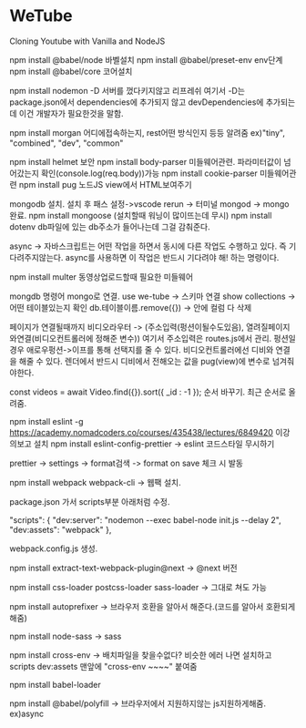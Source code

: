# WeTube

Cloning Youtube with Vanilla and NodeJS

npm install @babel/node 바벨설치
npm install @babel/preset-env env단계
npm install @babel/core 코어설치

npm install nodemon -D 서버를 껐다키지않고 리프레쉬
여기서 -D는 package.json에서 dependencies에 추가되지 않고
devDependencies에 추가되는데 이건 개발자가 필요한것을 말함.

npm install morgan 어디에접속하는지, rest어떤 방식인지 등등 알려줌 ex)"tiny", "combined", "dev", "common"

npm install helmet 보안
npm install body-parser 미들웨어관련. 파라미터값이 넘어갔는지 확인(console.log(req.body))가능
npm install cookie-parser 미들웨어관련
npm install pug 노드JS view에서 HTML보여주기

mongodb 설치. 설치 후 패스 설정->vscode rerun -> 터미널 mongod -> mongo 완료.
npm install mongoose (설치할때 워닝이 많이뜨는데 무시)
npm install dotenv db파일에 있는 db주소가 들어나는데 그걸 감춰준다.

async -> 자바스크립트는 어떤 작업을 하면서 동시에 다른 작업도 수행하고 있다. 즉 기다려주지않는다. async를 사용하면 이 작업은 반드시 기다려야 해! 하는 명령이다.

npm install multer 동영상업로드할때 필요한 미들웨어

mongdb 명령어
mongo로 연결.
use we-tube -> 스키마 연결
show collections -> 어떤 테이블있는지 확인
db.테이블이름.remove({}) -> 안에 컬럼 다 삭제

페이지가 연결될때까지
비디오라우터 -> (주소입력(펑션이될수도있음), 열려질페이지와연결(비디오컨트롤러에 정해준 변수))
여기서 주소입력은 routes.js에서 관리. 펑션일경우 애로우펑션->이프를 통해 선택지를 줄 수 있다.
비디오컨트롤러에선 디비와 연결을 해줄 수 있다. 렌더에서 반드시 디비에서 전해오는 값을 pug(view)에 변수로 넘겨줘야한다.

const videos = await Video.find({}).sort({ \_id : -1 });
순서 바꾸기. 최근 순서로 올려줌.

npm install eslint -g https://academy.nomadcoders.co/courses/435438/lectures/6849420 이강의보고 설치
npm install eslint-config-prettier -> eslint 코드스타일 무시하기

prettier -> settings -> format검색 -> format on save 체크 시 발동


npm install webpack webpack-cli   -> 웹팩 설치.

package.json 가서 scripts부분 아래처럼 수정. 

  "scripts": {
    "dev:server": "nodemon --exec babel-node init.js --delay 2",
    "dev:assets": "webpack"
  },

  webpack.config.js 생성.


npm install extract-text-webpack-plugin@next    -> @next 버전

npm install css-loader postcss-loader sass-loader   -> 그대로 쳐도 가능


npm install autoprefixer    -> 브라우저 호환을 알아서 해준다.(코드를 알아서 호환되게해줌)

npm install node-sass    -> sass

npm install cross-env     -> 배치파일을 찾을수없다? 비슷한 에러 나면 설치하고
scripts dev:assets 맨앞에 "cross-env ~~~~" 붙여줌 

npm install babel-loader

npm install @babel/polyfill    -> 브라우저에서 지원하지않는 js지원하게해줌. ex)async